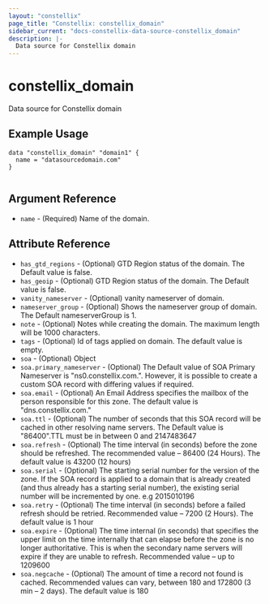 ```yaml
---
layout: "constellix"
page_title: "Constellix: constellix_domain"
sidebar_current: "docs-constellix-data-source-constellix_domain"
description: |-
  Data source for Constellix domain
---
```


# constellix_domain #
Data source for Constellix domain

## Example Usage ##

```hcl
data "constellix_domain" "domain1" {
  name = "datasourcedomain.com"
}
 
```
## Argument Reference ##

* `name` - (Required) Name of the domain.

## Attribute Reference

* `has_gtd_regions` - (Optional) GTD Region status of the domain. The Default value is false.
* `has_geoip` - (Optional) GTD Region status of the domain. The Default value is false.
* `vanity_nameserver` - (Optional) vanity nameserver of domain.
* `nameserver_group` - (Optional) Shows the nameserver group of domain. The Default nameserverGroup is 1.
* `note` - (Optional) Notes while creating the domain. The maximum length will be 1000 characters.
* `tags` - (Optional) Id of tags applied on domain. The default value is empty.
* `soa` - (Optional) Object
* `soa.primary_nameserver` - (Optional) The Default value of SOA Primary Nameserver is "ns0.constellix.com.". However, it is possible to create a custom SOA record with differing values if required.
* `soa.email` - (Optional) An Email Address specifies the mailbox of the person responsible for this zone. The default value is "dns.constellix.com."
* `soa.ttl` - (Optional) The number of seconds that this SOA record will be cached in other resolving name servers. The Default value is "86400".TTL must be in between 0 and 2147483647
* `soa.refresh` - (Optional) The time interval (in seconds) before the zone should be refreshed. The recommended value – 86400 (24 Hours). The default value is 43200 (12 hours)
* `soa.serial` - (Optional) The starting serial number for the version of the zone. If the SOA record is applied to a domain that is already created (and thus already has a starting serial number), the existing serial number will be incremented by one. e.g 2015010196
* `soa.retry` - (Optional) The time interval (in seconds) before a failed refresh should be retried. Recommended value – 7200 (2 Hours). The default value is 1 hour
* `soa.expire` - (Optional) The time internal (in seconds) that specifies the upper limit on the time internally that can elapse before the zone is no longer authoritative. This is when the secondary name servers will expire if they are unable to refresh. Recommended value – up to 1209600
* `soa.negcache` - (Optional) The amount of time a record not found is cached. Recommended values can vary, between 180 and 172800 (3 min – 2 days). The default value is 180